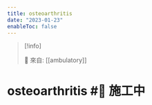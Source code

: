 ```yaml
---
title: osteoarthritis
date: "2023-01-23"
enableToc: false
---
```


> [!info]
>
> 🌱 來自: [[ambulatory]]

# osteoarthritis #🚧 施工中


